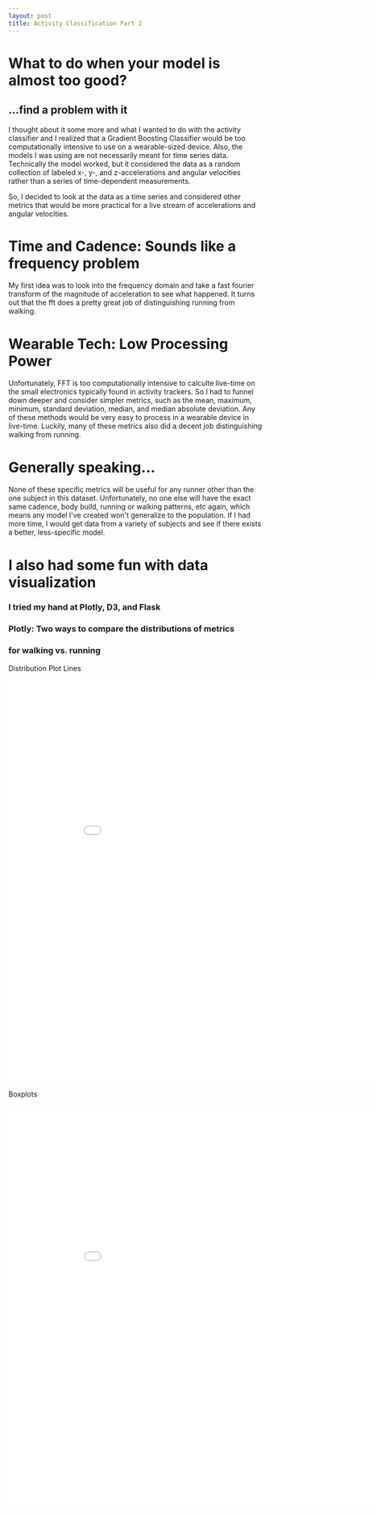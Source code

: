 ```yaml
---
layout: post
title: Activity Classification Part 2
---
```

 # What to do when your model is almost too good?
 ## ...find a problem with it
 I thought about it some more and what I wanted to do with
 the activity classifier and I realized that a Gradient Boosting
 Classifier would be too computationally intensive to use on 
 a wearable-sized device. Also, the models I was using are not
 necessarily meant for time series data. Technically the model
 worked, but it considered the data as a random collection of 
 labeled x-, y-, and z-accelerations and angular velocities
 rather than a series of time-dependent measurements.
 
 So, I decided to look at the data as a time series and considered
 other metrics that would be more practical for a live stream of
 accelerations and angular velocities. 
 
 # Time and Cadence: Sounds like a frequency problem
 My first idea was to look into the frequency domain and take
 a fast fourier transform of the magnitude of acceleration to
 see what happened. It turns out that the fft does a pretty
 great job of distinguishing running from walking.
 
 # Wearable Tech: Low Processing Power
 Unfortunately, FFT is too computationally intensive to calculte
 live-time on the small electronics typically found in 
 activity trackers. So I had to funnel down deeper and consider
 simpler metrics, such as the mean, maximum, minimum, standard 
 deviation, median, and median absolute deviation. Any of these
 methods would be very easy to process in a wearable device in
 live-time. Luckily, many of these metrics also did a decent job
 distinguishing walking from running. 
 
 # Generally speaking...
 None of these specific metrics will be useful for any 
 runner other than the one subject in this dataset. Unfortunately,
 no one else will have the exact same cadence, body build, 
 running or walking patterns, etc again, which means any model
 I've created won't generalize to the population. If I had more
 time, I would get data from a variety of subjects and see if 
 there exists a better, less-specific model. 
 
 # I also had some fun with data visualization
 ### I tried my hand at Plotly, D3, and Flask
 
 ### Plotly: Two ways to compare the distributions of metrics 
 ### for walking vs. running
 
 Distribution Plot Lines
<iframe width="900" height="800" frameborder="0" scrolling="no" src="//plot.ly/~badderc/11.embed"></iframe>

Boxplots
<iframe width="900" height="800" frameborder="0" scrolling="no" src="//plot.ly/~badderc/14.embed"></iframe>

